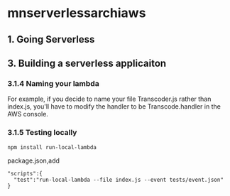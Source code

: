 # mnserverlessarchiaws

## 1. Going Serverless

## 3. Building a serverless applicaiton


### 3.1.4 Naming your lambda
For example, if you decide to name your file Transcoder.js rather than index.js, you'll have to modify the handler to be Transcode.handler in the AWS console.  


### 3.1.5 Testing locally
```
npm install run-local-lambda
```
package.json,add
``` 
"scripts":{
  "test":"run-local-lambda --file index.js --event tests/event.json"
}
```
